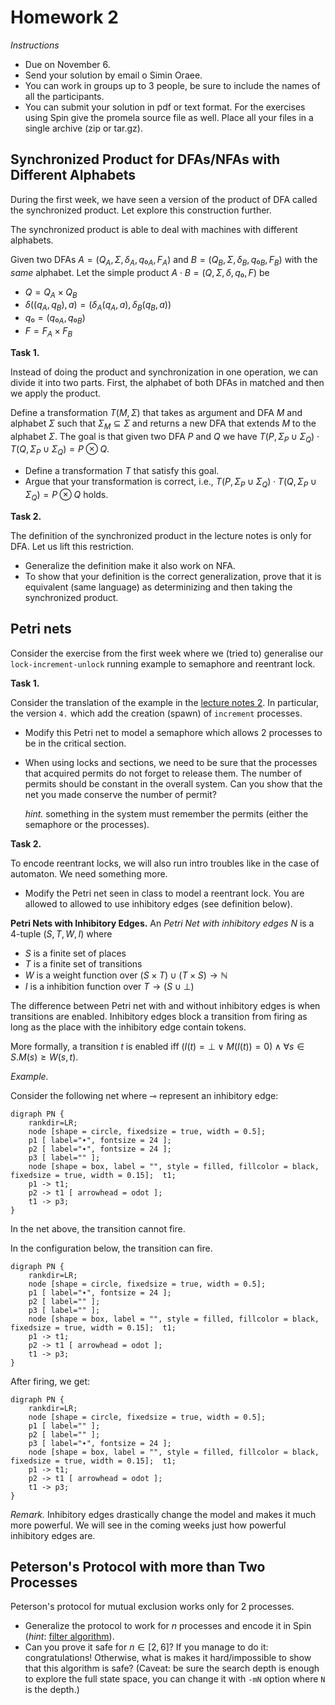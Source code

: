 # Homework 2

_Instructions_
* Due on November 6.
* Send your solution by email o Simin Oraee.
* You can work in groups up to 3 people, be sure to include the names of all the participants.
* You can submit your solution in pdf or text format. For the exercises using Spin give the promela source file as well. Place all your files in a single archive (zip or tar.gz).


## Synchronized Product for DFAs/NFAs with Different Alphabets

During the first week, we have seen a version of the product of DFA called the synchronized product.
Let explore this construction further.

The synchronized product is able to deal with machines with different alphabets.

Given two DFAs $A = (Q_A, Σ, δ_A, q₀_A, F_A)$ and $B = (Q_B, Σ, δ_B, q₀_B, F_B)$ with the _same_ alphabet.
Let the simple product $A⋅B = (Q, Σ, δ, q₀, F)$ be
* $Q = Q_A × Q_B$
* $δ((q_A,q_B), a) = (δ_A(q_A, a), δ_B(q_B, a))$
* $q₀ = (q₀_A,q₀_B)$
* $F = F_A × F_B$


__Task 1.__

Instead of doing the product and synchronization in one operation, we can divide it into two parts.
First, the alphabet of both DFAs in matched and then we apply the product.

Define a transformation $T(M,Σ)$ that takes as argument and DFA $M$ and alphabet $Σ$ such that $Σ_M ⊆ Σ$ and returns a new DFA that extends $M$ to the alphabet $Σ$.
The goal is that given two DFA $P$ and $Q$ we have $T(P, Σ_P ∪ Σ_Q)⋅ T(Q, Σ_P ∪ Σ_Q) = P ⊗ Q$.

* Define a transformation $T$ that satisfy this goal.
* Argue that your transformation is correct, i.e., $T(P, Σ_P ∪ Σ_Q)⋅ T(Q, Σ_P ∪ Σ_Q) = P ⊗ Q$ holds.


__Task 2.__

The definition of the synchronized product in the lecture notes is only for DFA.
Let us lift this restriction.

* Generalize the definition make it also work on NFA.
* To show that your definition is the correct generalization, prove that it is equivalent (same language) as determinizing and then taking the synchronized product.


## Petri nets

Consider the exercise from the first week where we (tried to) generalise our `lock-increment-unlock` running example to semaphore and reentrant lock.

__Task 1.__

Consider the translation of the example in the [lecture notes 2](viewer.html?md=concurrency_theory_2018/notes_2.md).
In particular, the version `4.` which add the creation (spawn) of `increment` processes.

* Modify this Petri net to model a semaphore which allows 2 processes to be in the critical section.
* When using locks and sections, we need to be sure that the processes that acquired permits do not forget to release them.
  The number of permits should be constant in the overall system.
  Can you show that the net you made conserve the number of permit?

  _hint._ something in the system must remember the permits (either the semaphore or the processes).


__Task 2.__

To encode reentrant locks, we will also run intro troubles like in the case of automaton.
We need something more.

* Modify the Petri net seen in class to model a reentrant lock.
  You are allowed to allowed to use inhibitory edges (see definition below).

__Petri Nets with Inhibitory Edges.__
An _Petri Net with inhibitory edges_ $N$ is a 4-tuple $(S, T, W, I)$ where
* $S$ is a finite set of places
* $T$ is a finite set of transitions
* $W$ is a weight function over $(S × T) ∪ (T × S) → ℕ$
* $I$ is a inhibition function over $T → (S ∪ {⊥})$

The difference between Petri net with and without inhibitory edges is when transitions are enabled.
Inhibitory edges block a transition from firing as long as the place with the inhibitory edge contain tokens.

More formally, a transition $t$ is enabled iff $(I(t) = ⊥ ∨ M(I(t)) = 0) ∧ ∀ s ∈ S. M(s) ≥ W(s,t)$.

_Example._

Consider the following net where $⊸$ represent an inhibitory edge:
```graphviz
digraph PN {
	rankdir=LR;
    node [shape = circle, fixedsize = true, width = 0.5];
    p1 [ label="∙", fontsize = 24 ];
    p2 [ label="∙", fontsize = 24 ];
    p3 [ label="" ];
    node [shape = box, label = "", style = filled, fillcolor = black, fixedsize = true, width = 0.15];  t1;
    p1 -> t1;
    p2 -> t1 [ arrowhead = odot ];
    t1 -> p3;
}
```
In the net above, the transition cannot fire.

In the configuration below, the transition can fire.
```graphviz
digraph PN {
	rankdir=LR;
    node [shape = circle, fixedsize = true, width = 0.5];
    p1 [ label="∙", fontsize = 24 ];
    p2 [ label="" ];
    p3 [ label="" ];
    node [shape = box, label = "", style = filled, fillcolor = black, fixedsize = true, width = 0.15];  t1;
    p1 -> t1;
    p2 -> t1 [ arrowhead = odot ];
    t1 -> p3;
}
```
After firing, we get:
```graphviz
digraph PN {
	rankdir=LR;
    node [shape = circle, fixedsize = true, width = 0.5];
    p1 [ label="" ];
    p2 [ label="" ];
    p3 [ label="∙", fontsize = 24 ];
    node [shape = box, label = "", style = filled, fillcolor = black, fixedsize = true, width = 0.15];  t1;
    p1 -> t1;
    p2 -> t1 [ arrowhead = odot ];
    t1 -> p3;
}
```

_Remark._
Inhibitory edges drastically change the model and makes it much more powerful.
We will see in the coming weeks just how powerful inhibitory edges are.


## Peterson's Protocol with more than Two Processes

Peterson's protocol for mutual exclusion works only for 2 processes.
* Generalize the protocol to work for $n$ processes and encode it in Spin (_hint_: [filter algorithm](https://en.wikipedia.org/wiki/Peterson's_algorithm)).
* Can you prove it safe for $n∈[2,6]$?
  If you manage to do it: congratulations!
  Otherwise, what is makes it hard/impossible to show that this algorithm is safe?
  (Caveat: be sure the search depth is enough to explore the full state space, you can change it with `-mN` option where `N` is the depth.)
